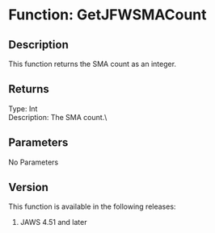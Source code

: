 # Function: GetJFWSMACount

## Description

This function returns the SMA count as an integer.

## Returns

Type: Int\
Description: The SMA count.\

## Parameters

No Parameters

## Version

This function is available in the following releases:

1.  JAWS 4.51 and later

